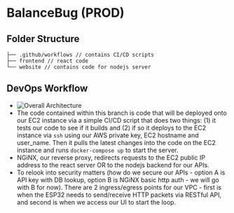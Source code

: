 # BalanceBug (PROD)

## Folder Structure

```
├── .github/workflows // contains CI/CD scripts
├── frontend // react code
└── website // contains code for nodejs server
```

## DevOps Workflow

- ![Overall Architecture](https://ibb.co/rfYRsJq)
- The code contained within this branch is code that will be deployed onto our EC2 instance via a simple CI/CD script that does two things: (1) it tests our code to see if it builds and (2) if so it deploys to the EC2 instance via `ssh` using our AWS private key, EC2 hostname and user_name. Then it pulls the latest changes into the code on the EC2 instance and runs `docker-compose up` to start the server.  
- NGiNX, our reverse proxy, redirects requests to the EC2 public IP address to the react server OR to the nodejs backend for our APIs.  
- To relook into security matters (how do we secure our APIs - option A is API key with DB lookup, option B is NGiNX basic http auth - we will go with B for now). There are 2 ingress/egress points for our VPC - first is when the ESP32 needs to send/receive HTTP packets via RESTful API, and second is when we access our UI to start the loop.   